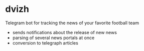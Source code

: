 # dvizh

Telegram bot for tracking the news of your favorite football team

* sends notifications about the release of new news
* parsing of several news portals at once
* conversion to telegraph articles
